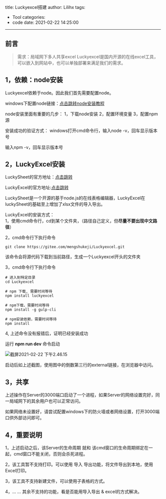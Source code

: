 title: Luckyexcel搭建
author: Lilihx
tags:
  - Tool
categories:
  - code
date: 2021-02-22 14:25:00
---

## 前言
>需求：局域网下多人共享excel
>Luckyexcel是国内开源的在线excel工具，可以嵌入到网站中，也可以单独部署来满足我们的需求。

<!--more-->

## 1，依赖：node安装

Luckyexcel依赖于node。因此我们首先需要配置node。

windows下配置node链接：[点击跳转node安装教程](https://blog.csdn.net/zjh_746140129/article/details/80460965)

node安装里面有重要的几步：
1，下载node安装
2，配置环境变量
3，配置npm源

安装成功的验证方式：
windows打开cmd命令行，输入node -v，回车显示版本号

输入npm -v，回车显示版本号



## 2，LuckyExcel安装

LuckySheet的官方地址：[点击跳转](https://gitee.com/mengshukeji/Luckysheet)

LuckyExcel的官方地址:[点击跳转](https://gitee.com/mengshukeji/Luckyexcel#/mengshukeji/Luckyexcel/blob/master/src/index.html)

LuckySheet是一个开源的基于node.js的在线表格编辑器，LuckyExcel在luckySheet的基础至上增加了xlsx文件的导入导出。

LuckyExcel的安装方式：<br/>
1，使用cmd命令行，cd到某个文件夹，（路径自己定义，但**尽量不要出现中文路径**）

2，cmd命令行下执行命令

`git clone https://gitee.com/mengshukeji/Luckyexcel.git `

该命令会将源代码下载到当前路径，生成一个Luckyexcel开头的文件夹

3，cmd命令行下执行命令

```shell
# 进入到特定目录
cd Luckyexcel

# npm 下载, 需要时间等待
npm install luckyexcel

# npm下载，需要时间等待
npm install -g gulp-cli

# npm安装依赖，需要时间等待
npm install

```
4, 上述命令没有报错后，证明已经安装成功

运行 **npm run dev** 命令启动

![截屏2021-02-22 下午2.46.15](http://bj.bcebos.com/ibox-thumbnail98/b33071adb2562076cd47a46b0130a641?authorization=bce-auth-v1%252Ffbe74140929444858491fbf2b6bc0935%252F2021-02-22T06%253A46%253A19Z%252F1800%252F%252Ff8b10b7d0471819c0135f37fc2dd6e2ded46f60999d26e566d632efce94e0da4)

启动后如上述截图，使用图中的倒数第三行的external链接，在浏览器中访问。

## 3，共享

上述操作在Server的3000端口启动了一个进程，如果Server的网络设置完好，同一局域网下的其余用户也可以正常访问。

如果网络未设置好，请尝试配置windows下的防火墙或者网络设置，打开3000端口供外部访问即可。

## 4，重要说明

1，上述启动之后，该Server的生命周期 就和 该cmd窗口的生命周期绑定在一起，cmd窗口不能关闭，否则会杀死进程。

2，该工具暂不支持打印。可以使用 导入 导出功能，将文件导出到本地，使用Excel打印。

3，该工具不支持新建文件，可以使用子表格的方式。

4，... ... 其余不支持的功能，看是否能用导入导出 & excel的方式解决。